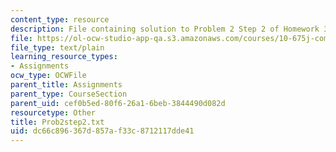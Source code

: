 ```yaml
---
content_type: resource
description: File containing solution to Problem 2 Step 2 of Homework 3.
file: https://ol-ocw-studio-app-qa.s3.amazonaws.com/courses/10-675j-computational-quantum-mechanics-of-molecular-and-extended-systems-fall-2004/dc66c896367d857af33c8712117dde41_Prob2step2.txt
file_type: text/plain
learning_resource_types:
- Assignments
ocw_type: OCWFile
parent_title: Assignments
parent_type: CourseSection
parent_uid: cef0b5ed-80f6-26a1-6beb-3844490d082d
resourcetype: Other
title: Prob2step2.txt
uid: dc66c896-367d-857a-f33c-8712117dde41
---
```

